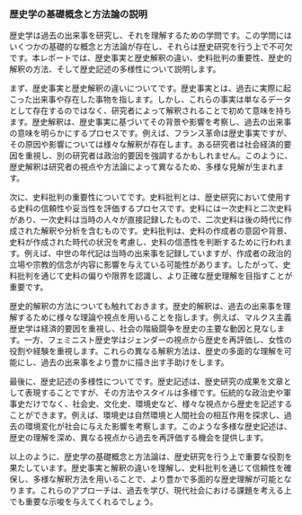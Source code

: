 ### 歴史学の基礎概念と方法論の説明

歴史学は過去の出来事を研究し、それを理解するための学問です。この学問にはいくつかの基礎的な概念と方法論が存在し、それらは歴史研究を行う上で不可欠です。本レポートでは、歴史事実と歴史解釈の違い、史料批判の重要性、歴史的解釈の方法、そして歴史記述の多様性について説明します。

まず、歴史事実と歴史解釈の違いについてです。歴史事実とは、過去に実際に起こった出来事や存在した事物を指します。しかし、これらの事実は単なるデータとして存在するのではなく、研究者によって解釈されることで初めて意味を持ちます。歴史解釈は、歴史事実に基づいてその背景や影響を考察し、過去の出来事の意味を明らかにするプロセスです。例えば、フランス革命は歴史事実ですが、その原因や影響については様々な解釈が存在します。ある研究者は社会経済的要因を重視し、別の研究者は政治的要因を強調するかもしれません。このように、歴史解釈は研究者の視点や方法論によって異なるため、多様な見解が生まれます。

次に、史料批判の重要性についてです。史料批判とは、歴史研究において使用する史料の信頼性や妥当性を評価するプロセスです。史料には一次史料と二次史料があり、一次史料は当時の人々が直接記録したもので、二次史料は後の時代に作成された解釈や分析を含むものです。史料批判は、史料の作成者の意図や背景、史料が作成された時代の状況を考慮し、史料の信憑性を判断するために行われます。例えば、中世の年代記は当時の出来事を記録していますが、作成者の政治的立場や宗教的信念が内容に影響を与えている可能性があります。したがって、史料批判を通じて史料の偏りや限界を認識し、より正確な歴史理解を目指すことが重要です。

歴史的解釈の方法についても触れておきます。歴史的解釈は、過去の出来事を理解するために様々な理論や視点を用いることを指します。例えば、マルクス主義歴史学は経済的要因を重視し、社会の階級闘争を歴史の主要な動因と見なします。一方、フェミニスト歴史学はジェンダーの視点から歴史を再評価し、女性の役割や経験を重視します。これらの異なる解釈方法は、歴史の多面的な理解を可能にし、過去の出来事をより豊かに描き出す手助けをします。

最後に、歴史記述の多様性についてです。歴史記述は、歴史研究の成果を文章として表現することですが、その方法やスタイルは多様です。伝統的な政治史や軍事史だけでなく、社会史、文化史、環境史など、様々な視点から歴史を記述することができます。例えば、環境史は自然環境と人間社会の相互作用を探求し、過去の環境変化が社会に与えた影響を考察します。このような多様な歴史記述は、歴史の理解を深め、異なる視点から過去を再評価する機会を提供します。

以上のように、歴史学の基礎概念と方法論は、歴史研究を行う上で重要な役割を果たしています。歴史事実と解釈の違いを理解し、史料批判を通じて信頼性を確保し、多様な解釈方法を用いることで、より豊かで多面的な歴史理解が可能となります。これらのアプローチは、過去を学び、現代社会における課題を考える上でも重要な示唆を与えてくれるでしょう。